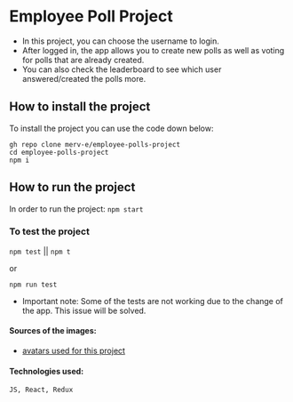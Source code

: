 # Employee Poll Project

* In this project, you can choose the username to login. 
* After logged in, the app allows you to create new polls as well as voting for polls that are already created. 
* You can also check the leaderboard to see which user answered/created the polls more. 

## How to install the project 
To install the project you can use the code down below:

```
gh repo clone merv-e/employee-polls-project
cd employee-polls-project 
npm i
```

## How to run the project 

In order to run the project:
 `npm start`

### To test the project
`npm test` || `npm t`

or

`npm run test`

- Important note: Some of the tests are not working due to the change of the app. This issue will be solved.

#### Sources of the images:

- [avatars used for this project]( https://www.freepik.com/free-vector/hand-drawn-people-avatar-collection_5183184.htm#query=avatar&position=19&from_view=keyword )


#### Technologies used: 
``` JS, React, Redux ```
